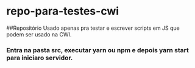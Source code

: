 # repo-para-testes-cwi

##Repositório Usado apenas pra testar e escrever scripts em JS que podem ser usado na CWI.

### Entra na pasta src, executar yarn ou npm e depois yarn start para iniciaro servidor.
